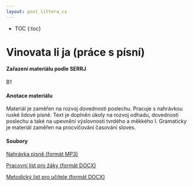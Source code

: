 ```yaml
---
layout: post_littera_cs
---
```

* TOC
{:toc}

# Vinovata li ja (práce s písní)

#### Zařazení materiálu podle SERRJ

B1

#### Anotace materiálu

Materiál je zaměřen na rozvoj dovednosti poslechu. Pracuje s nahrávkou ruské lidové písně. Text je doplněn úkoly na rozvoj odhadu, dovednosti poslechu a také na upevnění výslovnosti tvrdého a měkkého l. Gramaticky je materiál zaměřen na procvičování časování sloves.

#### Soubory

[Nahrávka písně (formát MP3)](/cs/littera/rustina/materialy/19_Vinovata_li_ja.mp3)

[Pracovní list pro žáky (formát DOCX)](/cs/littera/rustina/materialy/zaci/poslech/19_Vinovata_li_ja_Z_B1.docx) 

[Metodický list pro učitele (formát DOCX)](/cs/littera/rustina/materialy/metodika/19_Vinovata_li_ja_metodika.docx)